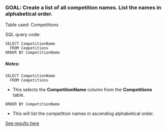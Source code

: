 
### GOAL: Create a list of all competition names. List the names in alphabetical order.

Table used: Competitions


SQL query code:
```  
SELECT CompetitionName
  FROM Competitions
ORDER BY CompetitionName
```

##### Notes:
```  
SELECT CompetitionName
  FROM Competitions
```
- This selects the **CompetitionName** column from the **Competitions** table.

```
ORDER BY CompetitionName
```
- This will list the competition names in ascending alphabetical order.


[See results here](https://www.kaggle.com/lochleven/meta-kaggle/competition-list1/run/96425)
